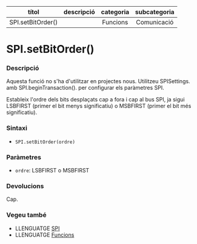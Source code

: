 
| títol | descripció   | categoria  | subcategoria        |
| :---: | :----------: | :--------: | :-----------------: |
| SPI.setBitOrder() | | Funcions | Comunicació |

# SPI.setBitOrder()

### Descripció

Aquesta funció no s'ha d'utilitzar en projectes nous. Utilitzeu SPISettings. amb SPI.beginTransaction(). per configurar els paràmetres SPI.

Estableix l'ordre dels bits desplaçats cap a fora i cap al bus SPI, ja sigui LSBFIRST (primer el bit menys significatiu) o MSBFIRST (primer el bit més significatiu).

### Sintaxi

* `SPI.setBitOrder(ordre)`

### Paràmetres

* `ordre`: LSBFIRST o MSBFIRST

### Devolucions

Cap.

### Vegeu també

*  LLENGUATGE [SPI](../spi.md)
*  LLENGUATGE [Funcions](../../Funcions.md)
